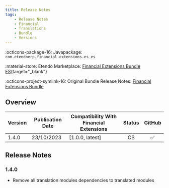 ```yaml
---
title: Release Notes
tags:
    - Release Notes
    - Financial
    - Translations
    - Bundle
    - Versions
---
```


:octicons-package-16: Javapackage: `com.etendoerp.financial.extensions.es_es`

:material-store: Etendo Marketplace:  [Financial Extensions Bundle ES](https://marketplace.etendo.cloud/#/product-details?module=0E104B3E36C84992BD7A6D941FBC7AB9){target="_blank"}

:octicons-project-symlink-16: Original Bundle Release Notes: [Financial Extensions Bundle](whats-new/release-notes/etendo-classic/bundles/financial-extensions/release-notes.md)

## Overview

| Version | Publication Date | Compatibility With Financial Extensions | Status | GitHub |
| ---     |       ---        |                  ---                    | :----: | :----: |
| 1.4.0 | 23/10/2023 | [1.0.0, latest] | CS | :white_check_mark: |

## Release Notes

### 1.4.0
- Remove all translation modules dependencies to translated modules